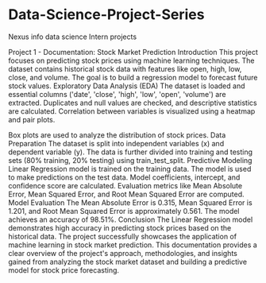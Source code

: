 # Data-Science-Project-Series
Nexus info data science Intern projects 

Project 1 - Documentation: Stock Market Prediction
Introduction
This project focuses on predicting stock prices using machine learning techniques. The dataset contains historical stock data with features like open, high, low, close, and volume. The goal is to build a regression model to forecast future stock values.
Exploratory Data Analysis (EDA)
The dataset is loaded and essential columns ('date', 'close', 'high', 'low', 'open', 'volume') are extracted.
Duplicates and null values are checked, and descriptive statistics are calculated.
Correlation between variables is visualized using a heatmap and pair plots.

Box plots are used to analyze the distribution of stock prices.
Data Preparation
The dataset is split into independent variables (x) and dependent variable (y).
The data is further divided into training and testing sets (80% training, 20% testing) using train_test_split.
Predictive Modeling
Linear Regression model is trained on the training data.
The model is used to make predictions on the test data.
Model coefficients, intercept, and confidence score are calculated.
Evaluation metrics like Mean Absolute Error, Mean Squared Error, and Root Mean Squared Error are computed.
Model Evaluation
The Mean Absolute Error is 0.315, Mean Squared Error is 1.201, and Root Mean Squared Error is approximately 0.561.
The model achieves an accuracy of 98.51%.
Conclusion
The Linear Regression model demonstrates high accuracy in predicting stock prices based on the historical data. The project successfully showcases the application of machine learning in stock market prediction.
This documentation provides a clear overview of the project's approach, methodologies, and insights gained from analyzing the stock market dataset and building a predictive model for stock price forecasting.
